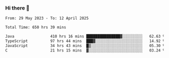 ### Hi there 👋

<!--START_SECTION:waka-->

```txt
From: 29 May 2023 - To: 12 April 2025

Total Time: 650 hrs 39 mins

Java                410 hrs 16 mins ███████████████▓░░░░░░░░░   62.63 %
TypeScript          97 hrs 44 mins  ███▓░░░░░░░░░░░░░░░░░░░░░   14.92 %
JavaScript          34 hrs 43 mins  █▒░░░░░░░░░░░░░░░░░░░░░░░   05.30 %
C                   21 hrs 15 mins  ▓░░░░░░░░░░░░░░░░░░░░░░░░   03.24 %
```

<!--END_SECTION:waka-->
<!--
**the-beef-calculator/the-beef-calculator** is a ✨ _special_ ✨ repository because its `README.md` (this file) appears on your GitHub profile.

Here are some ideas to get you started:

- 🔭 I’m currently working on ...
- 🌱 I’m currently learning ...
- 👯 I’m looking to collaborate on ...
- 🤔 I’m looking for help with ...
- 💬 Ask me about ...
- 📫 How to reach me: ...
- 😄 Pronouns: ...
- ⚡ Fun fact: ...
-->
